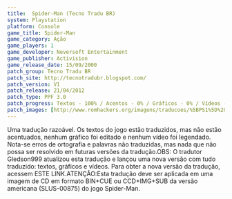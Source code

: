 ```yaml
---
title:  Spider-Man (Tecno Tradu BR)
system: Playstation
platform: Console
game_title: Spider-Man
game_category: Ação
game_players: 1
game_developer: Neversoft Entertainment
game_publisher: Activision
game_release_date: 15/09/2000
patch_group: Tecno Tradu BR
patch_site: http://tecnotradubr.blogspot.com/
patch_version: V1
patch_release: 21/04/2012
patch_type: PPF 3.0
patch_progress: Textos - 100% / Acentos - 0% / Gráficos - 0% / Vídeos - 0%
patch_images: [http://www.romhackers.org/imagens/traducoes/%5BPS1%5D%20Spider-Man%20-%20Tecno%20Tradu%20BR%20-%201.jpg,http://www.romhackers.org/imagens/traducoes/%5BPS1%5D%20Spider-Man%20-%20Tecno%20Tradu%20BR%20-%202.jpg,http://www.romhackers.org/imagens/traducoes/%5BPS1%5D%20Spider-Man%20-%20Tecno%20Tradu%20BR%20-%203.jpg]
---
```

Uma tradução razoável. Os textos do jogo estão traduzidos, mas não estão acentuados, nenhum gráfico foi editado e nenhum vídeo foi legendado. Nota-se erros de ortografia e palavras não traduzidas, mas nada que não possa ser resolvido em futuras versões da tradução.OBS: O tradutor Gledson999 atualizou esta tradução e lançou uma nova versão com tudo traduzido: textos, gráficos e vídeos. Para obter a nova versão da tradução, acessem ESTE LINK.ATENÇÃO:Esta tradução deve ser aplicada em uma imagem de CD em formato BIN+CUE ou CCD+IMG+SUB da versão americana (SLUS-00875) do jogo Spider-Man.